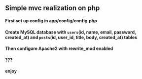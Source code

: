 ## Simple mvc realization on php
#### First set up config in app/config/config.php
#### Create MySQL database with `users`(id, name, email, password, created_at) and `posts`(id, user_id, title, body, created_at) tables
#### Then configure Apache2 with rewrite_mod enabled
#### ???
#### enjoy

